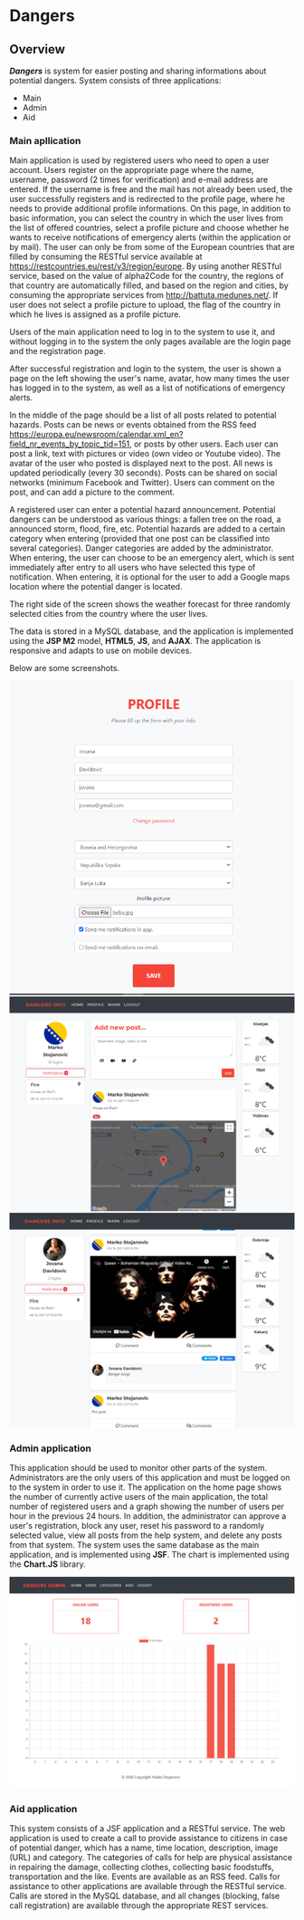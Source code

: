 # Dangers

## Overview

***Dangers*** is system for easier posting and sharing informations about potential dangers. System consists of three applications:
- Main
- Admin
- Aid

### **Main apllication**

Main application is used by registered users who need to open a user account. Users register on the appropriate page where the name, username, password (2 times for verification) and e-mail address are entered. If the username is free and the mail has not already been used, the user successfully registers and is redirected to the profile page, where he needs to provide additional profile informations. On this page, in addition to basic information, you can select the country in which the user lives from the list of offered countries, select a profile picture and choose whether he wants to receive notifications of emergency alerts (within the application or by mail). The user can only be from some of the European countries that are filled by consuming the RESTful service available at https://restcountries.eu/rest/v3/region/europe. By using another RESTful service, based on the value of alpha2Code for the country, the regions of that country are automatically filled, and based on the region and cities, by consuming the appropriate services from http://battuta.medunes.net/. If  user does not select a profile picture to upload, the flag of the country in which he lives is assigned as a profile picture.

Users of the main application need to log in to the system to use it, and without logging in to the system the only pages available are the login page and the registration page.

After successful registration and login to the system, the user is shown a page on the left showing the user's name, avatar, how many times the user has logged in to the system, as well as a list of notifications of emergency alerts.

In the middle of the page should be a list of all posts related to potential hazards. Posts can be news or events obtained from the RSS feed https://europa.eu/newsroom/calendar.xml_en?field_nr_events_by_topic_tid=151, or posts by other users. Each user can post a link, text with pictures or video (own video or Youtube video). The avatar of the user who posted is displayed next to the post. All news is updated periodically (every 30 seconds). Posts can be shared on social networks (minimum Facebook and Twitter). Users can comment on the post, and can add a picture to the comment.

A registered user can enter a potential hazard announcement. Potential dangers can be understood as various things: a fallen tree on the road, a announced storm, flood, fire, etc. Potential hazards are added to a certain category when entering (provided that one post can be classified into several categories). Danger categories are added by the administrator. When entering, the user can choose to be an emergency alert, which is sent immediately after entry to all users who have selected this type of notification. When entering, it is optional for the user to add a Google maps location where the potential danger is located.

The right side of the screen shows the weather forecast for three randomly selected cities from the country where the user lives.

The data is stored in a MySQL database, and the application is implemented using the **JSP M2** model, **HTML5**, **JS**, and **AJAX**. The application is responsive and adapts to use on mobile devices.

Below are some screenshots.

![dangers-profile](./resources/img/dangers-profile.PNG)
![dangers-main](./resources/img/dangers-main.PNG)
![dangers-main](./resources/img/dangers-main-1.PNG)

### **Admin application**

This application should be used to monitor other parts of the system. Administrators are the only users of this application and must be logged on to the system in order to use it. The application on the home page shows the number of currently active users of the main application, the total number of registered users and a graph showing the number of users per hour in the previous 24 hours. In addition, the administrator can approve a user's registration, block any user, reset his password to a randomly selected value, view all posts from the help system, and delete any posts from that system. The system uses the same database as the main application, and is implemented using **JSF**. The chart is implemented using the **Chart.JS** library.

![dangers-admin](./resources/img/dangers-admin-main.PNG)

### **Aid application**

This system consists of a JSF application and a RESTful service. The web application is used to create a call to provide assistance to citizens in case of potential danger, which has a name, time location, description, image (URL) and category. The categories of calls for help are physical assistance in repairing the damage, collecting clothes, collecting basic foodstuffs, transportation and the like. Events are available as an RSS feed. Calls for assistance to other applications are available through the RESTful service. Calls are stored in the MySQL database, and all changes (blocking, false call registration) are available through the appropriate REST services.
